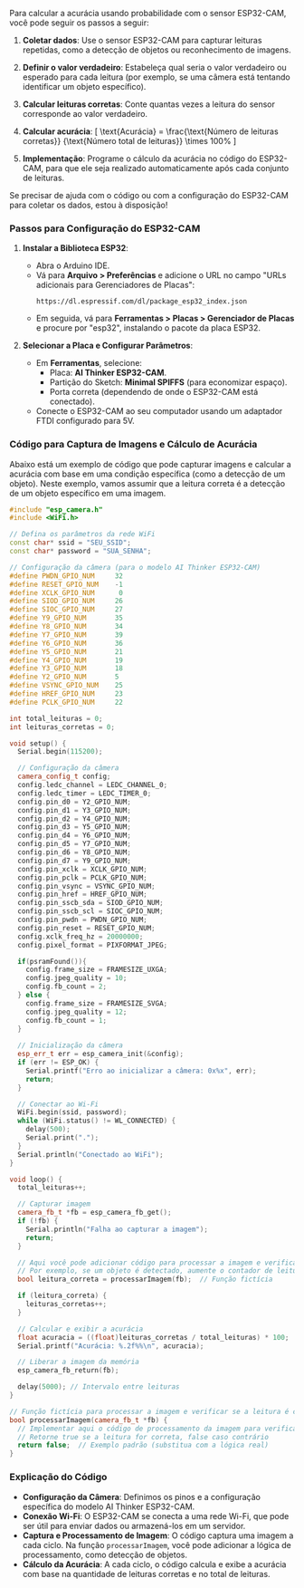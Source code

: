 Para calcular a acurácia usando probabilidade com o sensor ESP32-CAM, você pode seguir os passos a seguir:

1. **Coletar dados**: Use o sensor ESP32-CAM para capturar leituras repetidas, como a detecção de objetos ou reconhecimento de imagens.

2. **Definir o valor verdadeiro**: Estabeleça qual seria o valor verdadeiro ou esperado para cada leitura (por exemplo, se uma câmera está tentando identificar um objeto específico).

3. **Calcular leituras corretas**: Conte quantas vezes a leitura do sensor corresponde ao valor verdadeiro.

4. **Calcular acurácia**:
   \[
   \text{Acurácia} = \frac{\text{Número de leituras corretas}} {\text{Número total de leituras}} \times 100\%
   \]

5. **Implementação**: Programe o cálculo da acurácia no código do ESP32-CAM, para que ele seja realizado automaticamente após cada conjunto de leituras.

Se precisar de ajuda com o código ou com a configuração do ESP32-CAM para coletar os dados, estou à disposição!



### Passos para Configuração do ESP32-CAM

1. **Instalar a Biblioteca ESP32**:
   - Abra o Arduino IDE.
   - Vá para **Arquivo > Preferências** e adicione o URL no campo "URLs adicionais para Gerenciadores de Placas":
     ```
     https://dl.espressif.com/dl/package_esp32_index.json
     ```
   - Em seguida, vá para **Ferramentas > Placas > Gerenciador de Placas** e procure por "esp32", instalando o pacote da placa ESP32.

2. **Selecionar a Placa e Configurar Parâmetros**:
   - Em **Ferramentas**, selecione:
     - Placa: **AI Thinker ESP32-CAM**.
     - Partição do Sketch: **Minimal SPIFFS** (para economizar espaço).
     - Porta correta (dependendo de onde o ESP32-CAM está conectado).
   - Conecte o ESP32-CAM ao seu computador usando um adaptador FTDI configurado para 5V.

### Código para Captura de Imagens e Cálculo de Acurácia

Abaixo está um exemplo de código que pode capturar imagens e calcular a acurácia com base em uma condição específica (como a detecção de um objeto). Neste exemplo, vamos assumir que a leitura correta é a detecção de um objeto específico em uma imagem.

```cpp
#include "esp_camera.h"
#include <WiFi.h>

// Defina os parâmetros da rede WiFi
const char* ssid = "SEU_SSID";
const char* password = "SUA_SENHA";

// Configuração da câmera (para o modelo AI Thinker ESP32-CAM)
#define PWDN_GPIO_NUM     32
#define RESET_GPIO_NUM    -1
#define XCLK_GPIO_NUM      0
#define SIOD_GPIO_NUM     26
#define SIOC_GPIO_NUM     27
#define Y9_GPIO_NUM       35
#define Y8_GPIO_NUM       34
#define Y7_GPIO_NUM       39
#define Y6_GPIO_NUM       36
#define Y5_GPIO_NUM       21
#define Y4_GPIO_NUM       19
#define Y3_GPIO_NUM       18
#define Y2_GPIO_NUM       5
#define VSYNC_GPIO_NUM    25
#define HREF_GPIO_NUM     23
#define PCLK_GPIO_NUM     22

int total_leituras = 0;
int leituras_corretas = 0;

void setup() {
  Serial.begin(115200);

  // Configuração da câmera
  camera_config_t config;
  config.ledc_channel = LEDC_CHANNEL_0;
  config.ledc_timer = LEDC_TIMER_0;
  config.pin_d0 = Y2_GPIO_NUM;
  config.pin_d1 = Y3_GPIO_NUM;
  config.pin_d2 = Y4_GPIO_NUM;
  config.pin_d3 = Y5_GPIO_NUM;
  config.pin_d4 = Y6_GPIO_NUM;
  config.pin_d5 = Y7_GPIO_NUM;
  config.pin_d6 = Y8_GPIO_NUM;
  config.pin_d7 = Y9_GPIO_NUM;
  config.pin_xclk = XCLK_GPIO_NUM;
  config.pin_pclk = PCLK_GPIO_NUM;
  config.pin_vsync = VSYNC_GPIO_NUM;
  config.pin_href = HREF_GPIO_NUM;
  config.pin_sscb_sda = SIOD_GPIO_NUM;
  config.pin_sscb_scl = SIOC_GPIO_NUM;
  config.pin_pwdn = PWDN_GPIO_NUM;
  config.pin_reset = RESET_GPIO_NUM;
  config.xclk_freq_hz = 20000000;
  config.pixel_format = PIXFORMAT_JPEG;

  if(psramFound()){
    config.frame_size = FRAMESIZE_UXGA;
    config.jpeg_quality = 10;
    config.fb_count = 2;
  } else {
    config.frame_size = FRAMESIZE_SVGA;
    config.jpeg_quality = 12;
    config.fb_count = 1;
  }
  
  // Inicialização da câmera
  esp_err_t err = esp_camera_init(&config);
  if (err != ESP_OK) {
    Serial.printf("Erro ao inicializar a câmera: 0x%x", err);
    return;
  }

  // Conectar ao Wi-Fi
  WiFi.begin(ssid, password);
  while (WiFi.status() != WL_CONNECTED) {
    delay(500);
    Serial.print(".");
  }
  Serial.println("Conectado ao WiFi");
}

void loop() {
  total_leituras++;

  // Capturar imagem
  camera_fb_t *fb = esp_camera_fb_get();
  if (!fb) {
    Serial.println("Falha ao capturar a imagem");
    return;
  }

  // Aqui você pode adicionar código para processar a imagem e verificar se a leitura é correta.
  // Por exemplo, se um objeto é detectado, aumente o contador de leituras corretas.
  bool leitura_correta = processarImagem(fb);  // Função fictícia

  if (leitura_correta) {
    leituras_corretas++;
  }

  // Calcular e exibir a acurácia
  float acuracia = ((float)leituras_corretas / total_leituras) * 100;
  Serial.printf("Acurácia: %.2f%%\n", acuracia);

  // Liberar a imagem da memória
  esp_camera_fb_return(fb);

  delay(5000); // Intervalo entre leituras
}

// Função fictícia para processar a imagem e verificar se a leitura é correta
bool processarImagem(camera_fb_t *fb) {
  // Implementar aqui o código de processamento da imagem para verificar a leitura correta
  // Retorne true se a leitura for correta, false caso contrário
  return false;  // Exemplo padrão (substitua com a lógica real)
}
```

### Explicação do Código

- **Configuração da Câmera**: Definimos os pinos e a configuração específica do modelo AI Thinker ESP32-CAM.
- **Conexão Wi-Fi**: O ESP32-CAM se conecta a uma rede Wi-Fi, que pode ser útil para enviar dados ou armazená-los em um servidor.
- **Captura e Processamento de Imagem**: O código captura uma imagem a cada ciclo. Na função `processarImagem`, você pode adicionar a lógica de processamento, como detecção de objetos.
- **Cálculo da Acurácia**: A cada ciclo, o código calcula e exibe a acurácia com base na quantidade de leituras corretas e no total de leituras.

